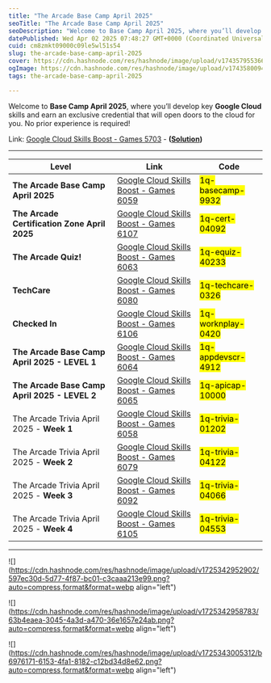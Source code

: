 ```yaml
---
title: "The Arcade Base Camp April 2025"
seoTitle: "The Arcade Base Camp April 2025"
seoDescription: "Welcome to Base Camp April 2025, where you’ll develop key Google Cloud skills and earn an exclusive credential that will open doors to the cloud for you. No"
datePublished: Wed Apr 02 2025 07:48:27 GMT+0000 (Coordinated Universal Time)
cuid: cm8zmkt09000c09le5wl51s54
slug: the-arcade-base-camp-april-2025
cover: https://cdn.hashnode.com/res/hashnode/image/upload/v1743579553663/213229a5-94c6-44ce-ade0-9268aa257bb9.png
ogImage: https://cdn.hashnode.com/res/hashnode/image/upload/v1743580094028/c8601f25-804b-4418-9bc3-e98a1b58c998.png
tags: the-arcade-base-camp-april-2025

---
```


Welcome to **Base Camp April 2025**, where you’ll develop key **Google Cloud** skills and earn an exclusive credential that will open doors to the cloud for you. No prior experience is required!

Link: [Google Cloud Skills Boost - Games 5703](https://www.cloudskillsboost.google/games/5703/labs/36448) - **(**[**Solution**](https://eplus.dev/start-here-dont-skip-this-arcade-lab)**)**

---

| **Level** | **Link** | **Code** |
| --- | --- | --- |
| **The Arcade Base Camp April 2025** | [Google Cloud Skills Boost - Games 6059](https://www.cloudskillsboost.google/games/6059) | <mark>1q-basecamp-9932</mark> |
| **The Arcade Certification Zone April 2025** | [Google Cloud Skills Boost - Games 6107](https://www.cloudskillsboost.google/games/6107) | <mark>1q-cert-04092</mark> |
| **The Arcade Quiz!** | [Google Cloud Skills Boost - Games 6063](https://www.cloudskillsboost.google/games/6063) | <mark>1q-equiz-40233</mark> |
| **TechCare** | [Google Cloud Skills Boost - Games 6080](https://www.cloudskillsboost.google/games/6080) | <mark>1q-techcare-0326</mark> |
| **Checked In** | [Google Cloud Skills Boost - Games 6106](https://www.cloudskillsboost.google/games/6106) | <mark>1q-worknplay-0420</mark> |
| **The Arcade Base Camp April 2025 - LEVEL 1** | [Google Cloud Skills Boost - Games 6064](https://www.cloudskillsboost.google/games/6064) | <mark>1q-appdevscr-4912</mark> |
| **The Arcade Base Camp April 2025 - LEVEL 2** | [Google Cloud Skills Boost - Games 6065](https://www.cloudskillsboost.google/games/6065) | <mark>1q-apicap-10000</mark> |
| The Arcade Trivia April 2025 - **Week 1** | [Google Cloud Skills Boost - Games 6058](https://www.cloudskillsboost.google/games/6058) | <mark>1q-trivia-01202</mark> |
| The Arcade Trivia April 2025 - **Week 2** | [Google Cloud Skills Boost - Games 6079](https://www.cloudskillsboost.google/games/6079) | <mark>1q-trivia-04122</mark> |
| The Arcade Trivia April 2025 - **Week 3** | [Google Cloud Skills Boost - Games 6092](https://www.cloudskillsboost.google/games/6092) | <mark>1q-trivia-04066</mark> |
| The Arcade Trivia April 2025 - **Week 4** | [Google Cloud Skills Boost - Games 6105](https://www.cloudskillsboost.google/games/6105) | <mark>1q-trivia-04553</mark> |

---

![](https://cdn.hashnode.com/res/hashnode/image/upload/v1725342952902/597ec30d-5d77-4f87-bc01-c3caaa213e99.png?auto=compress,format&format=webp align="left")

![](https://cdn.hashnode.com/res/hashnode/image/upload/v1725342958783/63b4eaea-3045-4a3d-a470-36e1657e24ab.png?auto=compress,format&format=webp align="left")

![](https://cdn.hashnode.com/res/hashnode/image/upload/v1725343005312/b6976171-6153-4fa1-8182-c12bd34d8e62.png?auto=compress,format&format=webp align="left")